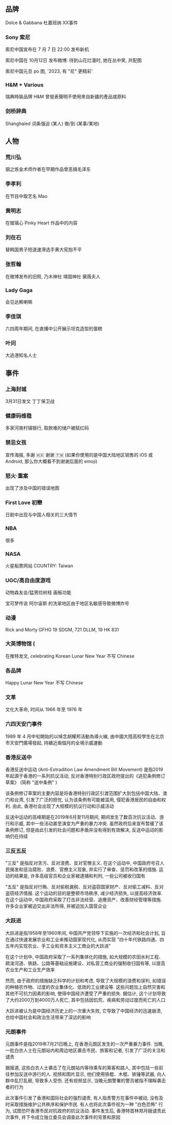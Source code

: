 
## 品牌

Dolce & Gabbana 杜嘉班纳 XX事件

### Sony 索尼

索尼中国宣布在 7 月 7 日 22:00 发布新机

索尼中国在 10月12日 发布微博: 待到山花烂漫时, 她在丛中笑, 并配图

索尼中国元旦 po 图, '2023, 有 "尼" 更精彩'

### H&M + Various

瑞典時裝品牌 H&M 曾發表聲明不使用來自新疆的產品或原料

### 剑桥辞典

Shanghaied 词条强迫 (某人) 做/到 (某事/某地)

## 人物

### 荒川弘

钢之炼金术师作者在早期作品曾恶搞毛泽东

### 李孝利

在节目中取艺名 Mao

### 黄明志

在玻璃心 Pinky Heart 作品中的内容

### 刘在石

替韩国男子短道速滑选手黄大宪抱不平

### 张哲翰

在微博发布的旧照, 乃木神社 靖国神社 黛薇夫人

### Lady Gaga

会见达赖喇嘛

### 李佳琪

六四周年期间, 在直播中公开展示坦克造型的蛋糕

### 叶问

大逃港知名人士

## 事件

### 上海封城

3月31日发文 丁丁保卫战

### 健康码维稳

多家河南村镇银行, 取款难的储户被赋红码

### 禁忌女孩

宣传海报, 多謝 🇭🇰 谢谢 🇹🇼 (如果你使用的是中国大陆地区销售的 iOS 或 Android, 那么你大概看不到谢谢后面的 emoji)

### 怒火·重案

出现了涉及中国的错误地图

### First Love 初戀

日剧中出现与中国人相关的三大情节

### NBA

很多

### NASA

火星船票网站 COUNTRY: Taiwan

### UGC/高自由度游戏

动物森友会/猛男捡树枝 画板功能

宝可梦传说 阿尔宙斯 的洗翠地区由于地区名敏感导致微博炸号

### 动漫

Rick and Morty GFHG 19 SDGM, 721 DLLM, 19 HK 831

### 大英博物馆 (

在推特发文, celebrating Korean Lunar New Year 不写 Chinese

### 各品牌

Happy Lunar New Year 不写 Chinese

### 文革

文化大革命, 时间从 1966 年至 1976 年

### 六四天安门事件

1989 年 4 月中旬開始的以悼念胡耀邦活動為導火線, 由中國大陸高校學生在北京市天安門廣場發起, 持續近兩個月的全境示威運動

### 香港反送中

香港反送中运动 (Anti-Extradition Law Amendment Bill Movement) 是指2019年起源于香港的一系列抗议活动, 反对香港特别行政区政府提出的《逃犯条例修订草案》 (简称 "送中条例" ) 

该条例修订草案的主要内容是将香港特别行政区引渡范围扩大到包括中国大陆、澳门和台湾, 引发了广泛的担忧, 认为该条例有可能被滥用, 侵犯香港居民的自由和权利. 由此, 香港社会出现了大规模的抗议行动和示威活动

反送中运动的高峰期是在2019年6月至11月期间, 期间发生了数百次抗议活动、游行和示威, 其中一些活动甚至演变为严重的暴力冲突. 虽然政府后来宣布暂缓了该条例修订, 但是由此引发的社会问题和矛盾并没有得到有效解决, 反送中运动的影响仍在持续

### 三反五反

"三反" 是指反对贪污、反对浪费、反对官僚主义. 在这个运动中, 中国政府号召人民揭发和惩治腐败、浪费、官僚主义现象, 并实行了审查、惩罚和改革的措施. 运动的结果是, 许多高级官员和企业家被逮捕和判刑, 一些公司被收归国有

"五反" 是指反对行贿、反对偷税漏税、反对盗窃国家财产、反对偷工减料、反对盗窃经济情报. 这个运动的目的是整顿市场秩序, 减少经济损失, 以提高经济效率. 在这个运动中, 中国政府采取了打击非法经营、追缴资产、改善财经管理等措施. 许多企业家被迫交出非法所得, 并被迫加入国营企业

### 大跃进

大跃进是指1958年至1960年间, 中国共产党领导下实施的一次经济和社会计划, 旨在通过快速发展农业和工业来推动国家现代化, 从而实现 "四十年代铁路四通、四五年内实现农业、手工业和资本主义工商业的大跃进" 

在这个计划中, 中国政府采取了一系列集体化的措施, 如大规模的农田水利工程、疏浚河道、铁路、公路等基础设施建设、对私营工商业的强制收归国有等, 以提高农业生产和工业生产效率

然而, 由于政府的措施缺乏科学的计划和考虑, 导致了大规模的浪费和误判, 如错误的种植农作物、过度的农业集体化、低效的工业建设等. 这些问题加上自然灾害和其他不可抗力因素的影响, 使得中国经济遭受了严重的损失. 据估计, 这个计划导致了大约2000万到4000万人死亡, 其中包括因饥荒、疾病和劳动过度而死亡的人口

大跃进被认为是中国经济历史上的一次重大失败, 它导致了中国经济的迅速崩溃, 也给中国社会和政治生活带来了深远的影响

### 元朗事件

元朗事件是指2019年7月21日晚上, 在香港元朗区发生的一次严重暴力事件. 当晚, 一批白衣人士在元朗站内和周边地区袭击市民、旅客和记者, 引发了广泛的关注和谴责

据报道, 这些白衣人士袭击了在元朗站内等待乘车的乘客和路人, 其中包括一些前往参加反送中游行的人. 视频和图片显示, 他们使用铁棍、木棍、铁锤等武器, 向人群中乱打乱砸, 导致多人受伤. 还有视频显示, 当晚元朗警署的警员被指不理睬袭击者的行为

此次事件引发了香港和国际社会的强烈谴责, 有人指责警方在事件中被动, 没有及时采取措施维护公共秩序和保护市民. 有人也将此次事件视为一种 "白色恐怖" 行为, 试图恐吓香港市民对抗政府的抗议活动. 事件发生后, 香港特首林郑月娥谴责此次事件, 并下令成立独立委员会调查此次事件的背景和原因
